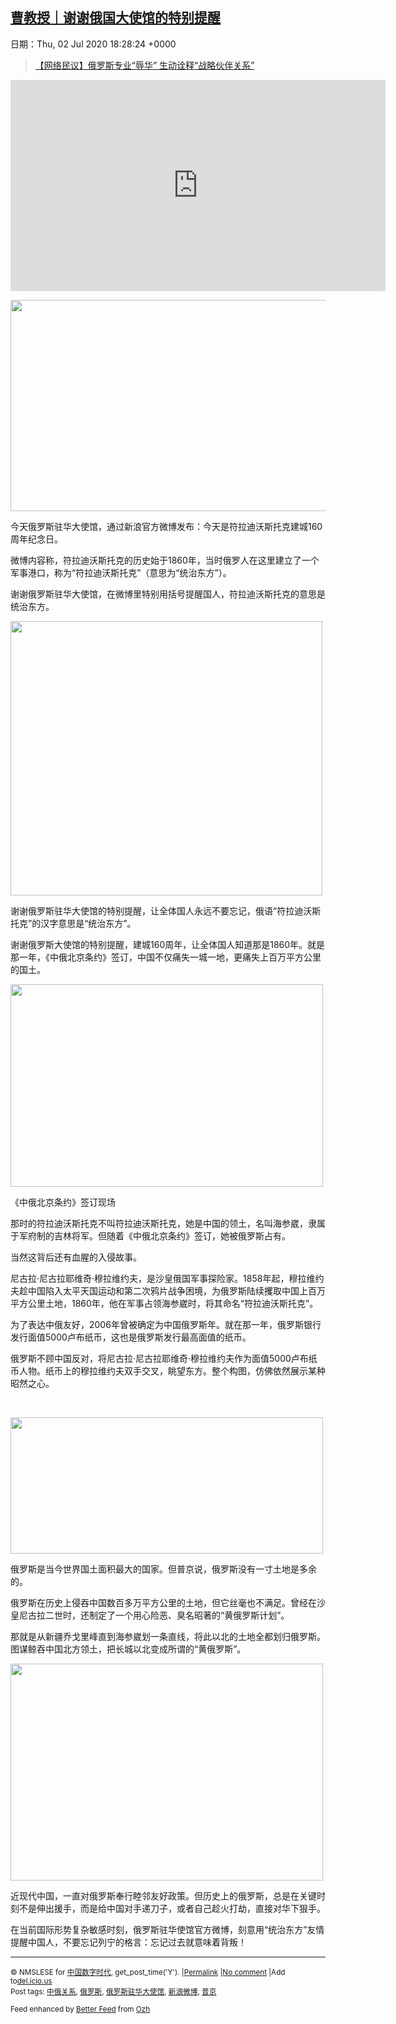 [曹教授｜谢谢俄国大使馆的特别提醒](https://chinadigitaltimes.net/chinese/2020/07/%e6%9b%b9%e6%95%99%e6%8e%88%ef%bd%9c%e8%b0%a2%e8%b0%a2%e4%bf%84%e5%9b%bd%e5%a4%a7%e4%bd%bf%e9%a6%86%e7%9a%84%e7%89%b9%e5%88%ab%e6%8f%90%e9%86%92/)
------
日期：Thu, 02 Jul 2020 18:28:24 +0000

<blockquote class="wp-embedded-content" data-secret="AWV15bxGVB"><p><a href="https://chinadigitaltimes.net/chinese/2020/07/%e3%80%90%e7%bd%91%e7%bb%9c%e6%b0%91%e8%ae%ae%e3%80%91%e4%bf%84%e7%bd%97%e6%96%af%e4%b8%93%e4%b8%9a%e8%be%b1%e5%8d%8e-%e7%94%9f%e5%8a%a8%e8%af%a0%e9%87%8a%e6%88%98%e7%95%a5/">【网络民议】俄罗斯专业“辱华” 生动诠释“战略伙伴关系”</a></p></blockquote><p><iframe class="wp-embedded-content" sandbox="allow-scripts" security="restricted" title="《【网络民议】俄罗斯专业“辱华” 生动诠释“战略伙伴关系”》—中国数字时代" src="https://chinadigitaltimes.net/chinese/2020/07/%e3%80%90%e7%bd%91%e7%bb%9c%e6%b0%91%e8%ae%ae%e3%80%91%e4%bf%84%e7%bd%97%e6%96%af%e4%b8%93%e4%b8%9a%e8%be%b1%e5%8d%8e-%e7%94%9f%e5%8a%a8%e8%af%a0%e9%87%8a%e6%88%98%e7%95%a5/embed/#?secret=AWV15bxGVB" data-secret="AWV15bxGVB" width="600" height="338" frameborder="0" marginwidth="0" marginheight="0" scrolling="no"></iframe></p><p><img class="aligncenter size-full wp-image-648999" src="https://chinadigitaltimes.net/chinese/files/2020/07/俄罗斯.jpeg" alt="" width="520" height="338" srcset="https://chinadigitaltimes.net/chinese/files/2020/07/俄罗斯.jpeg 520w, https://chinadigitaltimes.net/chinese/files/2020/07/俄罗斯-300x195.jpeg 300w" sizes="(max-width: 520px) 100vw, 520px" /></p><p>今天俄罗斯驻华大使馆，通过新浪官方微博发布：今天是符拉迪沃斯托克建城160周年纪念日。</p><p>微博内容称，符拉迪沃斯托克的历史始于1860年，当时俄罗人在这里建立了一个军事港口，称为“符拉迪沃斯托克”（意思为“统治东方”）。</p><p>谢谢俄罗斯驻华大使馆，在微博里特别用括号提醒国人，符拉迪沃斯托克的意思是统治东方。</p><p><img class="aligncenter" src="https://chinadigitaltimes.net/chinese/files/2020/07/%E4%BF%84%E7%BD%97%E6%96%AF%E9%A9%BB%E5%8D%8E%E5%A4%A7%E4%BD%BF%E9%A6%86.png" width="499" height="439" /></p><p>谢谢俄罗斯驻华大使馆的特别提醒，让全体国人永远不要忘记，俄语“符拉迪沃斯托克”的汉字意思是“统治东方”。</p><p>谢谢俄罗斯大使馆的特别提醒，建城160周年，让全体国人知道那是1860年。就是那一年，《中俄北京条约》签订，中国不仅痛失一城一地，更痛失上百万平方公里的国土。</p><div id="attachment_649000" style="width: 510px" class="wp-caption aligncenter"><img aria-describedby="caption-attachment-649000" class="wp-image-649000 size-full" src="https://chinadigitaltimes.net/chinese/files/2020/07/俄罗斯2.jpeg" alt="" width="500" height="324" srcset="https://chinadigitaltimes.net/chinese/files/2020/07/俄罗斯2.jpeg 500w, https://chinadigitaltimes.net/chinese/files/2020/07/俄罗斯2-300x194.jpeg 300w" sizes="(max-width: 500px) 100vw, 500px" /><p id="caption-attachment-649000" class="wp-caption-text">《中俄北京条约》签订现场</p></div><p>那时的符拉迪沃斯托克不叫符拉迪沃斯托克，她是中国的领土，名叫海参崴，隶属于军府制的吉林将军。但随着《中俄北京条约》签订，她被俄罗斯占有。</p><p>当然这背后还有血腥的入侵故事。</p><p>尼古拉·尼古拉耶维奇·穆拉维约夫，是沙皇俄国军事探险家。1858年起，穆拉维约夫趁中国陷入太平天国运动和第二次鸦片战争困境，为俄罗斯陆续攫取中国上百万平方公里土地，1860年，他在军事占领海参崴时，将其命名“符拉迪沃斯托克”。</p><p>为了表达中俄友好，2006年曾被确定为中国俄罗斯年。就在那一年，俄罗斯银行发行面值5000卢布纸币，这也是俄罗斯发行最高面值的纸币。</p><p>俄罗斯不顾中国反对，将尼古拉·尼古拉耶维奇·穆拉维约夫作为面值5000卢布纸币人物。纸币上的穆拉维约夫双手交叉，眺望东方。整个构图，仿佛依然展示某种昭然之心。</p><p>&nbsp;</p><p><img class="aligncenter wp-image-649001" src="https://chinadigitaltimes.net/chinese/files/2020/07/俄罗斯3.png" alt="" width="500" height="218" srcset="https://chinadigitaltimes.net/chinese/files/2020/07/俄罗斯3.png 600w, https://chinadigitaltimes.net/chinese/files/2020/07/俄罗斯3-300x131.png 300w" sizes="(max-width: 500px) 100vw, 500px" /></p><p>俄罗斯是当今世界国土面积最大的国家。但普京说，俄罗斯没有一寸土地是多余的。</p><p>俄罗斯在历史上侵吞中国数百多万平方公里的土地，但它丝毫也不满足。曾经在沙皇尼古拉二世时，还制定了一个用心险恶、臭名昭著的“黄俄罗斯计划”。</p><p>那就是从新疆乔戈里峰直到海参崴划一条直线，将此以北的土地全都划归俄罗斯。图谋鲸吞中国北方领土，把长城以北变成所谓的“黄俄罗斯”。</p><p><img class="aligncenter size-full wp-image-649002" src="https://chinadigitaltimes.net/chinese/files/2020/07/俄罗斯4.jpeg" alt="" width="500" height="347" srcset="https://chinadigitaltimes.net/chinese/files/2020/07/俄罗斯4.jpeg 500w, https://chinadigitaltimes.net/chinese/files/2020/07/俄罗斯4-300x208.jpeg 300w" sizes="(max-width: 500px) 100vw, 500px" /></p><p>近现代中国，一直对俄罗斯奉行睦邻友好政策。但历史上的俄罗斯，总是在关键时刻不是伸出援手，而是给中国对手递刀子，或者自己趁火打劫，直接对华下狠手。</p><p>在当前国际形势复杂敏感时刻，俄罗斯驻华使馆官方微博，刻意用“统治东方”友情提醒中国人，不要忘记列宁的格言：忘记过去就意味着背叛！</p><hr /><p><small>&copy; NMSLESE for <a href="https://chinadigitaltimes.net/chinese">中国数字时代</a>, get_post_time('Y'). |<a href="https://chinadigitaltimes.net/chinese/2020/07/%e6%9b%b9%e6%95%99%e6%8e%88%ef%bd%9c%e8%b0%a2%e8%b0%a2%e4%bf%84%e5%9b%bd%e5%a4%a7%e4%bd%bf%e9%a6%86%e7%9a%84%e7%89%b9%e5%88%ab%e6%8f%90%e9%86%92/">Permalink</a> |<a href="https://chinadigitaltimes.net/chinese/2020/07/%e6%9b%b9%e6%95%99%e6%8e%88%ef%bd%9c%e8%b0%a2%e8%b0%a2%e4%bf%84%e5%9b%bd%e5%a4%a7%e4%bd%bf%e9%a6%86%e7%9a%84%e7%89%b9%e5%88%ab%e6%8f%90%e9%86%92/#comments">No comment</a> |Add to<a href="http://del.icio.us/post?url=https://chinadigitaltimes.net/chinese/2020/07/%e6%9b%b9%e6%95%99%e6%8e%88%ef%bd%9c%e8%b0%a2%e8%b0%a2%e4%bf%84%e5%9b%bd%e5%a4%a7%e4%bd%bf%e9%a6%86%e7%9a%84%e7%89%b9%e5%88%ab%e6%8f%90%e9%86%92/&amp;title=曹教授｜谢谢俄国大使馆的特别提醒">del.icio.us</a><br/>Post tags: <a href="https://chinadigitaltimes.net/chinese/tag/%e4%b8%ad%e4%bf%84%e5%85%b3%e7%b3%bb/" rel="tag">中俄关系</a>, <a href="https://chinadigitaltimes.net/chinese/tag/%e4%bf%84%e7%bd%97%e6%96%af/" rel="tag">俄罗斯</a>, <a href="https://chinadigitaltimes.net/chinese/tag/%e4%bf%84%e7%bd%97%e6%96%af%e9%a9%bb%e5%8d%8e%e5%a4%a7%e4%bd%bf%e9%a6%86/" rel="tag">俄罗斯驻华大使馆</a>, <a href="https://chinadigitaltimes.net/chinese/tag/%e6%96%b0%e6%b5%aa%e5%be%ae%e5%8d%9a/" rel="tag">新浪微博</a>, <a href="https://chinadigitaltimes.net/chinese/tag/%e6%99%ae%e4%ba%ac/" rel="tag">普京</a><br/></small></p><p><small>Feed enhanced by <a href='http://planetozh.com/blog/my-projects/wordpress-plugin-better-feed-rss/'>Better Feed</a> from  <a href='http://planetozh.com/blog/'>Ozh</a></small></p>
